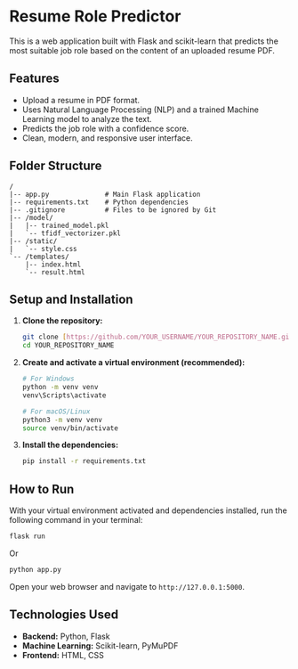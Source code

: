 # Resume Role Predictor

This is a web application built with Flask and scikit-learn that predicts the most suitable job role based on the content of an uploaded resume PDF.

## Features

-   Upload a resume in PDF format.
-   Uses Natural Language Processing (NLP) and a trained Machine Learning model to analyze the text.
-   Predicts the job role with a confidence score.
-   Clean, modern, and responsive user interface.

## Folder Structure

```
/
|-- app.py              # Main Flask application
|-- requirements.txt    # Python dependencies
|-- .gitignore          # Files to be ignored by Git
|-- /model/
|   |-- trained_model.pkl
|   `-- tfidf_vectorizer.pkl
|-- /static/
|   `-- style.css
`-- /templates/
    |-- index.html
    `-- result.html
```

## Setup and Installation

1.  **Clone the repository:**
    ```bash
    git clone [https://github.com/YOUR_USERNAME/YOUR_REPOSITORY_NAME.git](https://github.com/YOUR_USERNAME/YOUR_REPOSITORY_NAME.git)
    cd YOUR_REPOSITORY_NAME
    ```

2.  **Create and activate a virtual environment (recommended):**
    ```bash
    # For Windows
    python -m venv venv
    venv\Scripts\activate

    # For macOS/Linux
    python3 -m venv venv
    source venv/bin/activate
    ```

3.  **Install the dependencies:**
    ```bash
    pip install -r requirements.txt
    ```

## How to Run

With your virtual environment activated and dependencies installed, run the following command in your terminal:

```bash
flask run
```
Or
```bash
python app.py
```

Open your web browser and navigate to `http://127.0.0.1:5000`.

## Technologies Used
-   **Backend:** Python, Flask
-   **Machine Learning:** Scikit-learn, PyMuPDF
-   **Frontend:** HTML, CSS